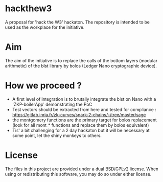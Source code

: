 # hackthew3

A proposal for 'hack the W3' hackaton. The repository is intended to be used as the workplace for the initiative.

# Aim
The aim of the initiative is to replace the calls of the bottom layers (modular arithmetic) of the blst library by bolos (Ledger Nano cryptographic device).

# How we proceed ?
- A first level of integration is to brutally integrate the blst on Nano with a 'ZKP-boilerApp' demonstrating the PoC
- Test vectors should be extracted from here and tested for compliance : https://gitlab.inria.fr/zk-curves/snark-2-chains/-/tree/master/sage
- the montgomery functions are the primary target for bolos replacement (look for all mont_* functions and replace them by bolos equivalent)
- Tis' a bit challenging for a 2 day hackaton but it will be necessary at some point, let the shiny monkeys to others.

# License

The files in this project are provided under a dual BSD/GPLv2 license. When
using or redistributing this software, you may do so under either license.




